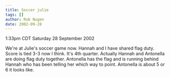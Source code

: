 ```yaml
---
title: Soccer julie
tags: []
author: Rob Nugen
date: 2002-09-28
---
```


<p class=date>1:33pm CDT Saturday 28 September 2002</p>

<p>We're at Julie's soccer game now.  Hannah and I have shared flag
duty.  Score is tied 3-3 now I think.  It's 4th quarter.  Actually
Hannah and Antonella are doing flag duty together.  Antonella has the
flag and is running behind Hannah who has been telling her which way
to point.  Antonella is about 5 or 6 it looks like.</p>

